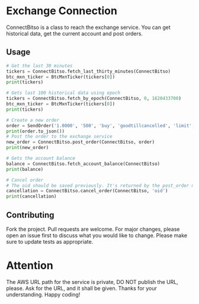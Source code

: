 
# Exchange Connection

ConnectBitso is a class to reach the exchange service. You can get historical data, get the current account and post orders.


## Usage

```python
# Get the last 30 minutes
tickers = ConnectBitso.fetch_last_thirty_minutes(ConnectBitso)
btc_mxn_ticker = BtcMxnTicker(tickers[0])
print(tickers)

# Gets last 100 historical data using epoch
tickers = ConnectBitso.fetch_by_epoch(ConnectBitso, 0, 1620433700)
btc_mxn_ticker = BtcMxnTicker(tickers[0])
print(tickers)

# Create a new order
order = SendOrder('1.0000', '500', 'buy', 'goodtillcancelled', 'limit', '')
print(order.to_json())
# Post the order to the exchange service
new_order = ConnectBitso.post_order(ConnectBitso, order)
print(new_order)

# Gets the account balance
balance = ConnectBitso.fetch_account_balance(ConnectBitso)
print(balance)

# Cancel order
# The oid should be saved previously. It's returned by the post_order method
cancellation = ConnectBitso.cancel_order(ConnectBitso, 'oid')
print(cancellation)
```


## Contributing
Fork the project.
Pull requests are welcome. For major changes, please open an issue first to discuss what you would like to change.
Please make sure to update tests as appropriate.


# Attention
The AWS URL path for the service is private, DO NOT publish the URL, please.
Ask for the URL, and it shall be given.
Thanks for your understanding. Happy coding!

